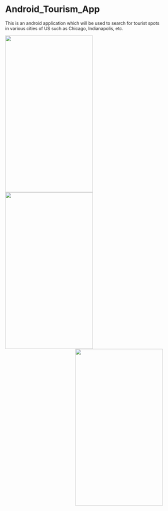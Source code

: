 # Android_Tourism_App
This is an android application which will be used to search for tourist spots in various cities of US such as Chicago, Indianapolis, etc.

<a href="url"><img src="https://github.com/sbajaj7/Music-Player-Android-App/blob/master/1.png" align="left" height="500" width="280" ></a>
<a href="url"><img src="https://github.com/sbajaj7/Music-Player-Android-App/blob/master/2.png" align="center" height="500" width="280" ></a>
<a href="url"><img src="https://github.com/sbajaj7/Music-Player-Android-App/blob/master/3.png" align="right" height="500" width="280" ></a>
